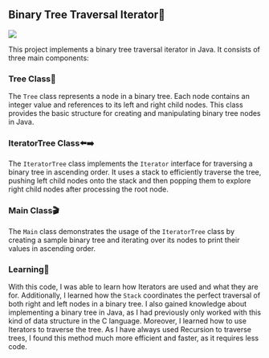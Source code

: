 ## Binary Tree Traversal Iterator🍵
[![](https://skills.thijs.gg/icons?i=java)](https://skills.thijs.gg)

This project implements a binary tree traversal iterator in Java. It consists of three main components:

### Tree Class🌳

The `Tree` class represents a node in a binary tree. Each node contains an integer value and references to its left and right child nodes. This class provides the basic structure for creating and manipulating binary tree nodes in Java.

### IteratorTree Class⬅️➡️

The `IteratorTree` class implements the `Iterator` interface for traversing a binary tree in ascending order. It uses a stack to efficiently traverse the tree, pushing left child nodes onto the stack and then popping them to explore right child nodes after processing the root node.

### Main Class🎬

The `Main` class demonstrates the usage of the `IteratorTree` class by creating a sample binary tree and iterating over its nodes to print their values in ascending order.


### Learning📖 
With this code, I was able to learn how Iterators are used and what they are for. Additionally, I learned how the `Stack` coordinates the perfect traversal of both right and left nodes in a binary tree. I also gained knowledge about implementing a binary tree in Java, 
as I had previously only worked with this kind of data structure in the C language. Moreover, I learned how to use Iterators to traverse the tree.
As I have always used Recursion to traverse trees, I found this method much more efficient and faster, as it requires less code.

